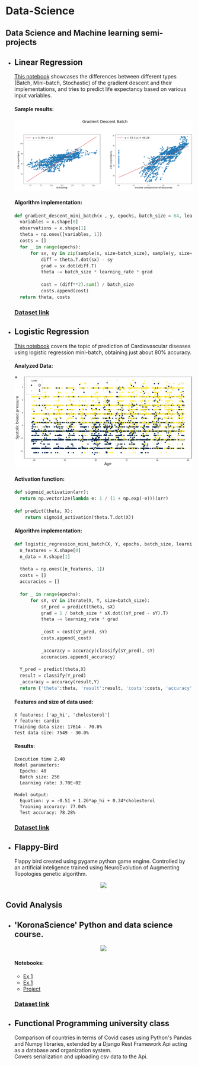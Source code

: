 [tags]: <> (Python, AI, Machine Learning, Pandas, Numpy, NEAT, Django)
# Data-Science
Data Science and Machine learning semi-projects
---
* Linear Regression
  ---
  [This notebook](https://github.com/Raff-dev/Data-Science/blob/main/MachineLearning/linear_regression.ipynb)
  showcases the differences between different types (Batch, Mini-batch, Stochastic) of the gradient descent and their implementations, and tries to predict life expectancy based on various input variables.
  
  #### Sample results:
  <p align="center">
  <img src="preview/machinelearning_gradient_descent.png"/>
  </p>
  
  #### Algorithm implementation:
  ```python
  def gradient_descent_mini_batch(x , y, epochs, batch_size = 64, learning_rate = 10**-6):
    variables = x.shape[0]
    observations = x.shape[1]
    theta = np.ones([variables, 1])
    costs = []
    for _ in range(epochs):
        for sx, sy in zip(sample(x, size=batch_size), sample(y, size=batch_size)):
            diff = theta.T.dot(sx) - sy
            grad = sx.dot(diff.T)
            theta -= batch_size * learning_rate * grad

            cost = (diff**2).sum() / batch_size
            costs.append(cost)
    return theta, costs
   ```
  
  ### [Dataset link](https://www.kaggle.com/sulianova/cardiovascular-disease-dataset)   
  
  
* Logistic  Regression
  ---
  [This notebook](https://github.com/Raff-dev/Data-Science/blob/main/MachineLearning/logistic_regression.ipynb)
  covers the topic of prediction of Cardiovascular diseases using logistic regression mini-batch, obtaining just about 80% accuracy.
  
  #### Analyzed Data:
    <p align="center">
    <img src="preview/machinelearning_logistic_cardio.png">
    </p>

  #### Activation function:
    ```python
    def sigmoid_activation(arr):
      return np.vectorize(lambda e: 1 / (1 + np.exp(-e)))(arr)

    def predict(theta, X):
        return sigmoid_activation(theta.T.dot(X))
  ```

  #### Algorithm implementation:
    ```python
    def logistic_regression_mini_batch(X, Y, epochs, batch_size, learning_rate):
      n_features = X.shape[0]
      n_data = X.shape[1]

      theta = np.ones([n_features, 1])
      costs = []
      accuracies = []

      for _ in range(epochs):
          for sX, sY in iterate(X, Y, size=batch_size):
              sY_pred = predict(theta, sX)
              grad = 1 / batch_size * sX.dot((sY_pred - sY).T)
              theta -= learning_rate * grad

              _cost = cost(sY_pred, sY)
              costs.append(_cost)

              _accuracy = accuracy(classify(sY_pred), sY)
              accuracies.append(_accuracy)

      Y_pred = predict(theta,X)
      result = classify(Y_pred)
      _accuracy = accuracy(result,Y)
      return {'theta':theta, 'result':result, 'costs':costs, 'accuracy':_accuracy}
    ```
    
  #### Features and size of data used:
  ```
  X features: ['ap_hi', 'cholesterol']
  Y feature: cardio
  Training data size: 17614 - 70.0%
  Test data size: 7549 - 30.0%
  ```

  #### Results:
  ```
  Execution time 2.40
  Model parameters:
    Epochs: 40
    Batch size: 256
    Learning rate: 3.70E-02

  Model output:
    Equation: y = -0.51 + 1.26*ap_hi + 0.34*cholesterol
    Training accuracy: 77.04%
    Test accuracy: 78.28%
  ```
  ### [Dataset link](https://www.kaggle.com/kumarajarshi/life-expectancy-who)   
  

* Flappy-Bird
  ---
  Flappy bird created using pygame python game engine.
  Controlled by an artificial inteligence trained using NeuroEvolution of Augmenting Topologies genetic algorithm.
  <p align="center">
  <img src="preview/preview.gif" height="500"/>
  </p>



Covid Analysis
---
* 'KoronaScience' Python and data science course.
  ---
  <p align="center">
  <img src="preview/covid_bydatepoland.png"/>
  </p>
  
  #### Notebooks:
  * [Ex 1](https://github.com/Raff-dev/Data-Science/blob/main/CovidAnalysis/Korona%20Science/hw1.ipynb)
  * [Ex 1](https://github.com/Raff-dev/Data-Science/blob/main/CovidAnalysis/Korona%20Science/hw2.ipynb)
  * [Project](https://github.com/Raff-dev/Data-Science/blob/main/CovidAnalysis/Korona%20Science/KoronaScience4.ipynb)
  
  ### [Dataset link](https://raw.githubusercontent.com/CSSEGISandData/COVID-19/master/csse_covid_19_data)   

* Functional Programming university class
  ---
  Comparison of countries in terms of Covid cases using Python's Pandas and Numpy libraries, 
  extended by a Django Rest Framework Api acting as a database and organization system.   
  Covers serialization and uploading csv data to the Api.
